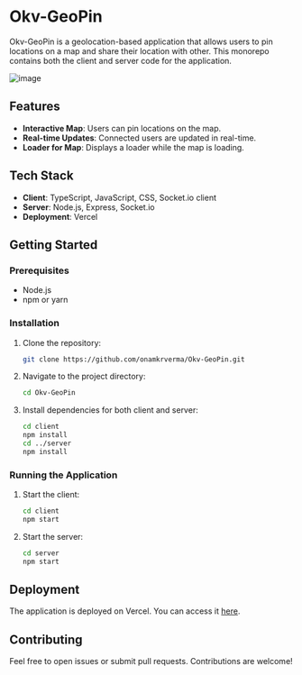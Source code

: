 # Okv-GeoPin

Okv-GeoPin is a geolocation-based application that allows users to pin locations on a map and share their location with other. This monorepo contains both the client and server code for the application.

![image](https://github.com/user-attachments/assets/e857811a-7de8-4a3e-b421-bcb50cb740d3)



## Features

- **Interactive Map**: Users can pin locations on the map.
- **Real-time Updates**: Connected users are updated in real-time.
- **Loader for Map**: Displays a loader while the map is loading.

## Tech Stack

- **Client**: TypeScript, JavaScript, CSS, Socket.io client
- **Server**: Node.js, Express, Socket.io
- **Deployment**: Vercel

## Getting Started

### Prerequisites

- Node.js
- npm or yarn

### Installation

1. Clone the repository:
    ```bash
    git clone https://github.com/onamkrverma/Okv-GeoPin.git
    ```
2. Navigate to the project directory:
    ```bash
    cd Okv-GeoPin
    ```
3. Install dependencies for both client and server:
    ```bash
    cd client
    npm install
    cd ../server
    npm install
    ```

### Running the Application

1. Start the client:
    ```bash
    cd client
    npm start
    ```
2. Start the server:
    ```bash
    cd server
    npm start
    ```

## Deployment

The application is deployed on Vercel. You can access it [here](https://okv-geopin.vercel.app/).

## Contributing

Feel free to open issues or submit pull requests. Contributions are welcome!
